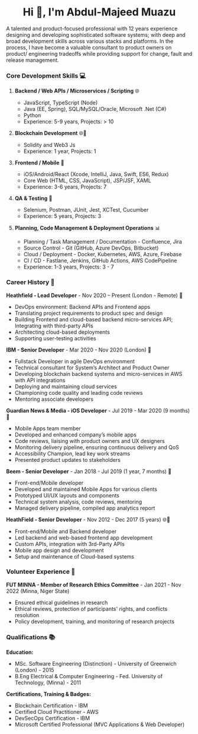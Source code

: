 <h1 align="center"><b>Hi 👋, I'm Abdul-Majeed Muazu</b></h1>

A talented and product-focused professional with 12 years experience designing and developing sophisticated software systems; with deep and broad development skills across various stacks and platforms. In the process, I have become a valuable consultant to product owners on product/ engineering tradeoffs while providing support for change, fault and release management.

### Core Development Skills 💻

1. **Backend / Web APIs / Microservices / Scripting** 🌐
   - JavaScript, TypeScript (Node)
   - Java (EE, Spring), SQL/MySQL/Oracle, Microsoft .Net (C#)
   - Python
   - Experience: 5-9 years, Projects: > 10

2. **Blockchain Development** 🌐🔗
   - Solidity and Web3 Js
   - Experience: 1 year, Projects: 1

3. **Frontend / Mobile** 📱
   - iOS/Android/React (Xcode, IntelliJ, Java, Swift, ES6, Redux)
   - Core Web (HTML, CSS, JavaScript), JSP/JSF, XAML
   - Experience: 3-6 years, Projects: 7

4. **QA & Testing** 🧪
   - Selenium, Postman, JUnit, Jest, XCTest, Cucumber
   - Experience: 5 years, Projects: 3

5. **Planning, Code Management & Deployment Operations** 📊
   - Planning / Task Management / Documentation - Confluence, Jira
   - Source Control - Git (GitHub, Azure DevOps, Bitbucket)
   - Cloud / Deployment - Docker, Kubernetes, AWS, Azure, Firebase
   - CI / CD - Fastlane, Jenkins, GitHub Actions, AWS CodePipeline
   - Experience: 1-3 years, Projects: 3 - 7

### Career History 🚀

**Heathfield - Lead Developer** - Nov 2020 – Present (London - Remote) 🌟
- DevOps environment: Backend APIs and Frontend apps
- Translating project requirements to product spec and design
- Building Frontend and cloud-based backend micro-services API; Integrating with third-party APIs
- Architecting cloud-based deployments
- Supporting user-testing activities

**IBM - Senior Developer** - Mar 2020 - Nov 2020 (London) 💼
- Fullstack Developer in agile DevOps environment
- Technical consultant for System’s Architect and Product Owner
- Developing blockchain backend systems and micro-services in AWS with API integrations
- Deploying and maintaining cloud services
- Championing code quality and leading code reviews
- Mentoring associate developers

**Guardian News & Media - iOS Developer** - Jul 2019 - Mar 2020 (9 months) 📱
- Mobile Apps team member
- Developed and enhanced company’s mobile apps
- Code reviews, liaising with product owners and UX designers
- Monitoring delivery pipeline, ensuring continuous delivery and QoS
- Accessibility Champion, lead key work streams
- Presented product updates to stakeholders

**Beem - Senior Developer** - Jan 2018 - Jul 2019 (1 year, 7 months) 📲
- Front-end/Mobile developer
- Developed and maintained Mobile Apps for various clients
- Prototyped UI/UX layouts and components
- Technical system analysis, code reviews, mentoring
- Managed delivery pipeline, compiled app analytics report

**HeathField - Senior Developer** - Nov 2012 - Dec 2017 (5 years) 🌐📱
- Front-end/Mobile and Backend developer
- Led backend and web-based frontend app development
- Custom APIs, integration with 3rd-Party APIs
- Mobile app design and development
- Setup and maintenance of Cloud-based systems

### Volunteer Experience 🌟

**FUT MINNA - Member of Research Ethics Committee** - Jan 2021 - Nov 2022 (Minna, Niger State)
- Ensured ethical guidelines in research
- Ethical reviews, protection of participants' rights, and conflicts resolution
- Policy development, training, and monitoring of research projects

### Qualifications 📚

**Education:**
- MSc. Software Engineering (Distinction) - University of Greenwich (London) - 2015
- B.Eng Electrical & Computer Engineering - Fed. University of Technology, (Minna) - 2011

**Certifications, Training & Badges:**
- Blockchain Certification - IBM
- Certified Cloud Practitioner - AWS
- DevSecOps Certification - IBM
- Microsoft Certified Professional (MVC Applications & Web Developer)


